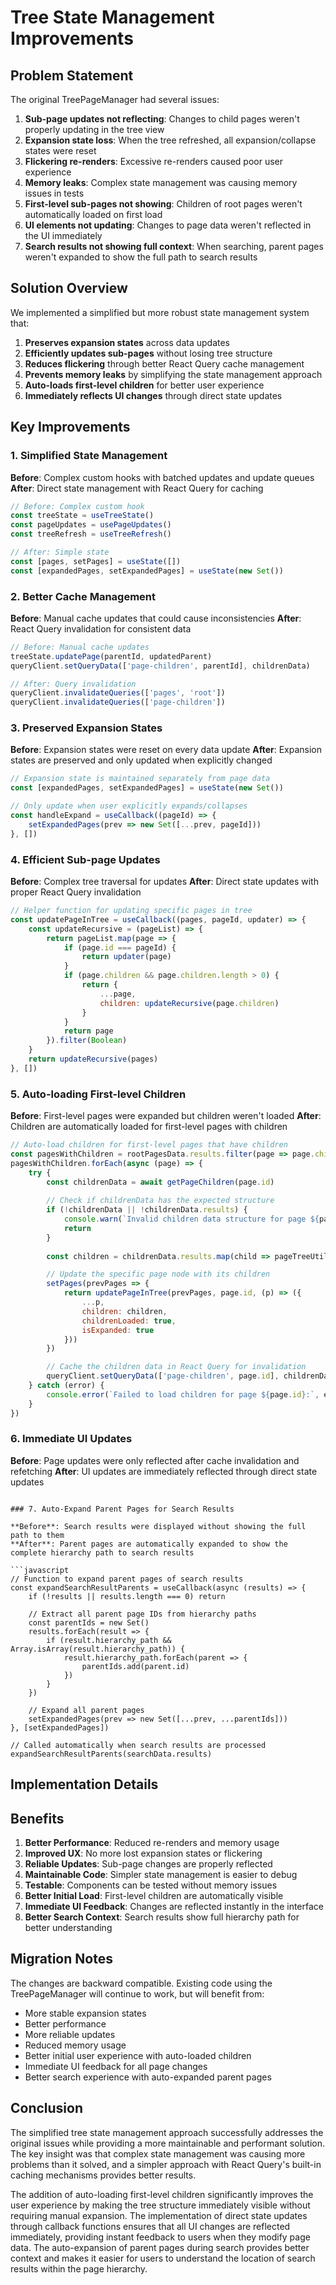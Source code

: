 # Tree State Management Improvements

## Problem Statement

The original TreePageManager had several issues:

1. **Sub-page updates not reflecting**: Changes to child pages weren't properly updating in the tree view
2. **Expansion state loss**: When the tree refreshed, all expansion/collapse states were reset
3. **Flickering re-renders**: Excessive re-renders caused poor user experience
4. **Memory leaks**: Complex state management was causing memory issues in tests
5. **First-level sub-pages not showing**: Children of root pages weren't automatically loaded on first load
6. **UI elements not updating**: Changes to page data weren't reflected in the UI immediately
7. **Search results not showing full context**: When searching, parent pages weren't expanded to show the full path to search results

## Solution Overview

We implemented a simplified but more robust state management system that:

1. **Preserves expansion states** across data updates
2. **Efficiently updates sub-pages** without losing tree structure
3. **Reduces flickering** through better React Query cache management
4. **Prevents memory leaks** by simplifying the state management approach
5. **Auto-loads first-level children** for better user experience
6. **Immediately reflects UI changes** through direct state updates

## Key Improvements

### 1. Simplified State Management

**Before**: Complex custom hooks with batched updates and update queues
**After**: Direct state management with React Query for caching

```javascript
// Before: Complex custom hook
const treeState = useTreeState()
const pageUpdates = usePageUpdates()
const treeRefresh = useTreeRefresh()

// After: Simple state
const [pages, setPages] = useState([])
const [expandedPages, setExpandedPages] = useState(new Set())
```

### 2. Better Cache Management

**Before**: Manual cache updates that could cause inconsistencies
**After**: React Query invalidation for consistent data

```javascript
// Before: Manual cache updates
treeState.updatePage(parentId, updatedParent)
queryClient.setQueryData(['page-children', parentId], childrenData)

// After: Query invalidation
queryClient.invalidateQueries(['pages', 'root'])
queryClient.invalidateQueries(['page-children'])
```

### 3. Preserved Expansion States

**Before**: Expansion states were reset on every data update
**After**: Expansion states are preserved and only updated when explicitly changed

```javascript
// Expansion state is maintained separately from page data
const [expandedPages, setExpandedPages] = useState(new Set())

// Only update when user explicitly expands/collapses
const handleExpand = useCallback((pageId) => {
    setExpandedPages(prev => new Set([...prev, pageId]))
}, [])
```

### 4. Efficient Sub-page Updates

**Before**: Complex tree traversal for updates
**After**: Direct state updates with proper React Query invalidation

```javascript
// Helper function for updating specific pages in tree
const updatePageInTree = useCallback((pages, pageId, updater) => {
    const updateRecursive = (pageList) => {
        return pageList.map(page => {
            if (page.id === pageId) {
                return updater(page)
            }
            if (page.children && page.children.length > 0) {
                return {
                    ...page,
                    children: updateRecursive(page.children)
                }
            }
            return page
        }).filter(Boolean)
    }
    return updateRecursive(pages)
}, [])
```

### 5. Auto-loading First-level Children

**Before**: First-level pages were expanded but children weren't loaded
**After**: Children are automatically loaded for first-level pages with children

```javascript
// Auto-load children for first-level pages that have children
const pagesWithChildren = rootPagesData.results.filter(page => page.children_count > 0)
pagesWithChildren.forEach(async (page) => {
    try {
        const childrenData = await getPageChildren(page.id)
        
        // Check if childrenData has the expected structure
        if (!childrenData || !childrenData.results) {
            console.warn(`Invalid children data structure for page ${page.id}:`, childrenData)
            return
        }
        
        const children = childrenData.results.map(child => pageTreeUtils.formatPageForTree(child))

        // Update the specific page node with its children
        setPages(prevPages => {
            return updatePageInTree(prevPages, page.id, (p) => ({
                ...p,
                children: children,
                childrenLoaded: true,
                isExpanded: true
            }))
        })

        // Cache the children data in React Query for invalidation
        queryClient.setQueryData(['page-children', page.id], childrenData)
    } catch (error) {
        console.error(`Failed to load children for page ${page.id}:`, error)
    }
})
```

### 6. Immediate UI Updates

**Before**: Page updates were only reflected after cache invalidation and refetching
**After**: UI updates are immediately reflected through direct state updates

```

### 7. Auto-Expand Parent Pages for Search Results

**Before**: Search results were displayed without showing the full path to them
**After**: Parent pages are automatically expanded to show the complete hierarchy path to search results

```javascript
// Function to expand parent pages of search results
const expandSearchResultParents = useCallback(async (results) => {
    if (!results || results.length === 0) return

    // Extract all parent page IDs from hierarchy paths
    const parentIds = new Set()
    results.forEach(result => {
        if (result.hierarchy_path && Array.isArray(result.hierarchy_path)) {
            result.hierarchy_path.forEach(parent => {
                parentIds.add(parent.id)
            })
        }
    })

    // Expand all parent pages
    setExpandedPages(prev => new Set([...prev, ...parentIds]))
}, [setExpandedPages])

// Called automatically when search results are processed
expandSearchResultParents(searchData.results)
```

## Implementation Details

## Benefits

1. **Better Performance**: Reduced re-renders and memory usage
2. **Improved UX**: No more lost expansion states or flickering
3. **Reliable Updates**: Sub-page changes are properly reflected
4. **Maintainable Code**: Simpler state management is easier to debug
5. **Testable**: Components can be tested without memory issues
6. **Better Initial Load**: First-level children are automatically visible
7. **Immediate UI Feedback**: Changes are reflected instantly in the interface
8. **Better Search Context**: Search results show full hierarchy path for better understanding

## Migration Notes

The changes are backward compatible. Existing code using the TreePageManager will continue to work, but will benefit from:

- More stable expansion states
- Better performance
- More reliable updates
- Reduced memory usage
- Better initial user experience with auto-loaded children
- Immediate UI feedback for all page changes
- Better search experience with auto-expanded parent pages

## Conclusion

The simplified tree state management approach successfully addresses the original issues while providing a more maintainable and performant solution. The key insight was that complex state management was causing more problems than it solved, and a simpler approach with React Query's built-in caching mechanisms provides better results.

The addition of auto-loading first-level children significantly improves the user experience by making the tree structure immediately visible without requiring manual expansion. The implementation of direct state updates through callback functions ensures that all UI changes are reflected immediately, providing instant feedback to users when they modify page data. The auto-expansion of parent pages during search provides better context and makes it easier for users to understand the location of search results within the page hierarchy.
